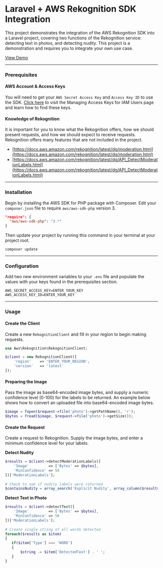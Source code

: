 # Laravel + AWS Rekognition SDK Integration

This project demonstrates the integration of the AWS Rekognition SDK into a Laravel project, covering two functions of the Rekognition service: detecting text in photos, and detecting nudity. This project is a demonstration and requires you to integrate your own use case.

[View Demo](http://laravel-aws-rekognition-demo.icwebapps.com/)
___

### Prerequisites

#### __AWS Account & Access Keys__

You will need to get your `AWS Secret Access Key` and `Access Key ID` to use the SDK. [Click here](https://docs.aws.amazon.com/IAM/latest/UserGuide/id_credentials_access-keys.html?icmpid=docs_iam_console) to visit the Managing Access Keys for IAM Users page and learn how to find these keys.

#### __Knowledge of Rekognition__

It is important for you to know what the Rekognition offers, how we should present requests, and how we should expect to receive requests. Rekognition offers many features that are not included in the project.
* [https://docs.aws.amazon.com/rekognition/latest/dg/moderation.html](https://docs.aws.amazon.com/rekognition/latest/dg/moderation.html)
* [https://docs.aws.amazon.com/rekognition/latest/dg/API_DetectModerationLabels.html](https://docs.aws.amazon.com/rekognition/latest/dg/API_DetectModerationLabels.html)

___

### Installation

Begin by installing the AWS SDK for PHP package with Composer. Edit your `composer.json` file to require `aws/aws-sdk-php` version 3.

```json
"require": {
  "aws/aws-sdk-php": "3.*"
}
```


Then update your project by running this command in your terminal at your project root.

```
composer update
```

___

### Configuration

Add two new environment variables to your `.env` file and populate the values with your keys found in the prerequisites section.

```
AWS_SECRET_ACCESS_KEY=ENTER_YOUR_KEY
AWS_ACCESS_KEY_ID=ENTER_YOUR_KEY
```

___


### Usage

#### __Create the Client__

Create a new  `RekognitionClient` and fill in your region to begin making requests.

```php
use Aws\Rekognition\RekognitionClient;

$client = new RekognitionClient([
    'region'    => 'ENTER_YOUR_REGION',
    'version'   => 'latest'
]);
```
 
#### __Preparing the Image__

Pass the image as base64-encoded image bytes, and supply a numeric confidence level (0-100) for the labels to be returned. An example below shows how to convert an uploaded file into base64-encoded image bytes.

```php
$image = fopen($request->file('photo')->getPathName(), 'r');
$bytes = fread($image, $request->file('photo')->getSize());
```

#### __Create the Request__

Create a request to Rekognition. Supply the image bytes, and enter a minimum confidence level for your labels.

__Detect Nudity__

```php
$results = $client->detectModerationLabels([
    'Image'         => ['Bytes' => $bytes], 
    'MinConfidence' => 50
])['ModerationLabels'];
 
# Check to see if nudity labels were returned
$containsNudity = array_search('Explicit Nudity', array_column($results, 'Name'));
```

 
 __Detect Text in Photo__
 
 ```php
 $results = $client->detectText([
     'Image'         => ['Bytes' => $bytes], 
     'MinConfidence' => 50
 ])['ModerationLabels'];
  
# Create single string of all words detected
foreach($results as $item)
{
    if($item['Type'] === 'WORD') 
    {
        $string .= $item['DetectedText'] . ' ';
    }
}
 ```